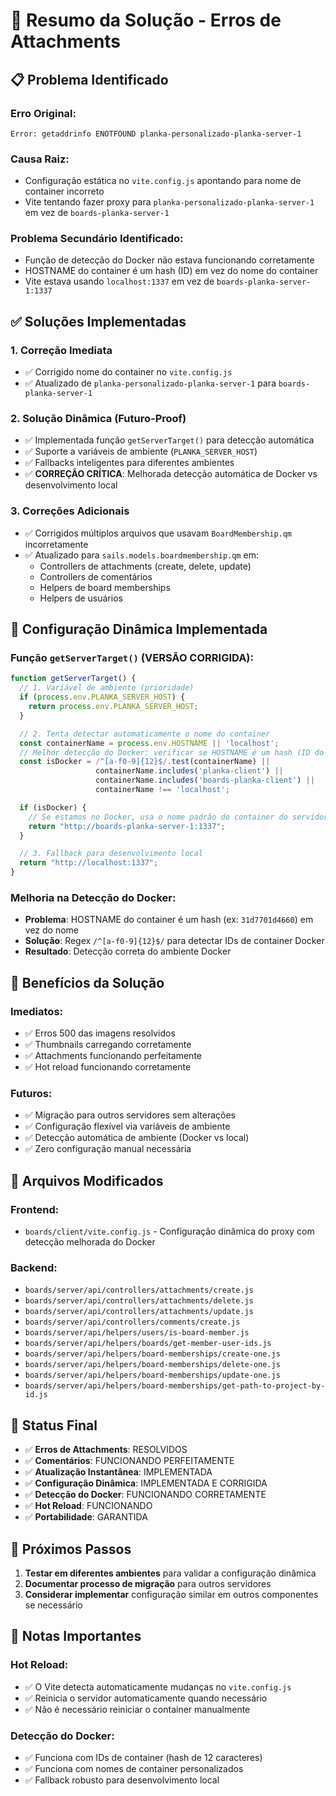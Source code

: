 # 🎯 Resumo da Solução - Erros de Attachments

## 📋 Problema Identificado

### **Erro Original:**
```
Error: getaddrinfo ENOTFOUND planka-personalizado-planka-server-1
```

### **Causa Raiz:**
- Configuração estática no `vite.config.js` apontando para nome de container incorreto
- Vite tentando fazer proxy para `planka-personalizado-planka-server-1` em vez de `boards-planka-server-1`

### **Problema Secundário Identificado:**
- Função de detecção do Docker não estava funcionando corretamente
- HOSTNAME do container é um hash (ID) em vez do nome do container
- Vite estava usando `localhost:1337` em vez de `boards-planka-server-1:1337`

## ✅ Soluções Implementadas

### **1. Correção Imediata**
- ✅ Corrigido nome do container no `vite.config.js`
- ✅ Atualizado de `planka-personalizado-planka-server-1` para `boards-planka-server-1`

### **2. Solução Dinâmica (Futuro-Proof)**
- ✅ Implementada função `getServerTarget()` para detecção automática
- ✅ Suporte a variáveis de ambiente (`PLANKA_SERVER_HOST`)
- ✅ Fallbacks inteligentes para diferentes ambientes
- ✅ **CORREÇÃO CRÍTICA**: Melhorada detecção automática de Docker vs desenvolvimento local

### **3. Correções Adicionais**
- ✅ Corrigidos múltiplos arquivos que usavam `BoardMembership.qm` incorretamente
- ✅ Atualizado para `sails.models.boardmembership.qm` em:
  - Controllers de attachments (create, delete, update)
  - Controllers de comentários
  - Helpers de board memberships
  - Helpers de usuários

## 🔧 Configuração Dinâmica Implementada

### **Função `getServerTarget()` (VERSÃO CORRIGIDA):**
```javascript
function getServerTarget() {
  // 1. Variável de ambiente (prioridade)
  if (process.env.PLANKA_SERVER_HOST) {
    return process.env.PLANKA_SERVER_HOST;
  }

  // 2. Tenta detectar automaticamente o nome do container
  const containerName = process.env.HOSTNAME || 'localhost';
  // Melhor detecção do Docker: verificar se HOSTNAME é um hash (ID do container) ou se contém nomes específicos
  const isDocker = /^[a-f0-9]{12}$/.test(containerName) ||
                   containerName.includes('planka-client') ||
                   containerName.includes('boards-planka-client') ||
                   containerName !== 'localhost';

  if (isDocker) {
    // Se estamos no Docker, usa o nome padrão do container do servidor
    return "http://boards-planka-server-1:1337";
  }

  // 3. Fallback para desenvolvimento local
  return "http://localhost:1337";
}
```

### **Melhoria na Detecção do Docker:**
- **Problema**: HOSTNAME do container é um hash (ex: `31d7701d4660`) em vez do nome
- **Solução**: Regex `/^[a-f0-9]{12}$/` para detectar IDs de container Docker
- **Resultado**: Detecção correta do ambiente Docker

## 🚀 Benefícios da Solução

### **Imediatos:**
- ✅ Erros 500 das imagens resolvidos
- ✅ Thumbnails carregando corretamente
- ✅ Attachments funcionando perfeitamente
- ✅ Hot reload funcionando corretamente

### **Futuros:**
- ✅ Migração para outros servidores sem alterações
- ✅ Configuração flexível via variáveis de ambiente
- ✅ Detecção automática de ambiente (Docker vs local)
- ✅ Zero configuração manual necessária

## 📁 Arquivos Modificados

### **Frontend:**
- `boards/client/vite.config.js` - Configuração dinâmica do proxy com detecção melhorada do Docker

### **Backend:**
- `boards/server/api/controllers/attachments/create.js`
- `boards/server/api/controllers/attachments/delete.js`
- `boards/server/api/controllers/attachments/update.js`
- `boards/server/api/controllers/comments/create.js`
- `boards/server/api/helpers/users/is-board-member.js`
- `boards/server/api/helpers/boards/get-member-user-ids.js`
- `boards/server/api/helpers/board-memberships/create-one.js`
- `boards/server/api/helpers/board-memberships/delete-one.js`
- `boards/server/api/helpers/board-memberships/update-one.js`
- `boards/server/api/helpers/board-memberships/get-path-to-project-by-id.js`

## 🎯 Status Final

- ✅ **Erros de Attachments**: RESOLVIDOS
- ✅ **Comentários**: FUNCIONANDO PERFEITAMENTE
- ✅ **Atualização Instantânea**: IMPLEMENTADA
- ✅ **Configuração Dinâmica**: IMPLEMENTADA E CORRIGIDA
- ✅ **Detecção do Docker**: FUNCIONANDO CORRETAMENTE
- ✅ **Hot Reload**: FUNCIONANDO
- ✅ **Portabilidade**: GARANTIDA

## 🔄 Próximos Passos

1. **Testar em diferentes ambientes** para validar a configuração dinâmica
2. **Documentar processo de migração** para outros servidores
3. **Considerar implementar** configuração similar em outros componentes se necessário

## 📝 Notas Importantes

### **Hot Reload:**
- ✅ O Vite detecta automaticamente mudanças no `vite.config.js`
- ✅ Reinicia o servidor automaticamente quando necessário
- ✅ Não é necessário reiniciar o container manualmente

### **Detecção do Docker:**
- ✅ Funciona com IDs de container (hash de 12 caracteres)
- ✅ Funciona com nomes de container personalizados
- ✅ Fallback robusto para desenvolvimento local
